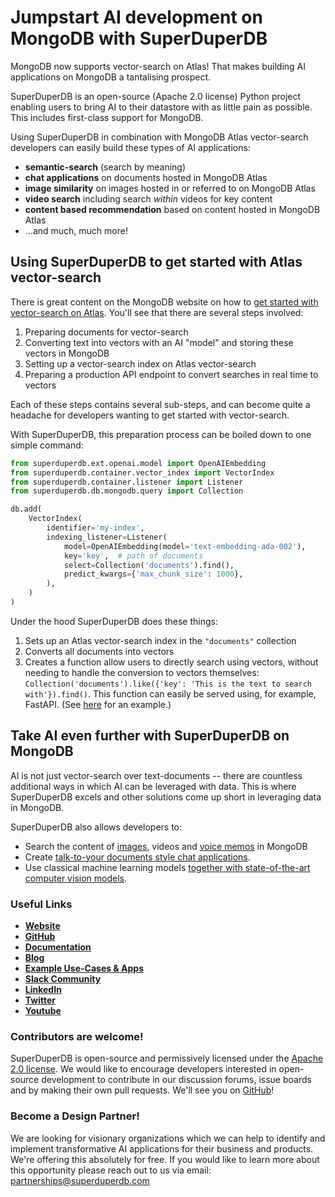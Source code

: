 # Jumpstart AI development on MongoDB with SuperDuperDB

MongoDB now supports vector-search on Atlas! That makes building AI applications on MongoDB a tantalising prospect.

SuperDuperDB is an open-source (Apache 2.0 license) Python project enabling users to bring AI to their datastore with as little pain as possible. This includes first-class support for MongoDB.

Using SuperDuperDB in combination with MongoDB Atlas vector-search developers can easily build these types of AI applications:

- **semantic-search** (search by meaning)
- **chat applications** on documents hosted in MongoDB Atlas
- **image similarity** on images hosted in or referred to on MongoDB Atlas
- **video search** including search *within* videos for key content
- **content based recommendation** based on content hosted in MongoDB Atlas
- ...and much, much more!

<!--truncate-->

## Using SuperDuperDB to get started with Atlas vector-search

There is great content on the MongoDB website on how to [get started with vector-search on Atlas](https://www.mongodb.com/library/vector-search/building-generative-ai-applications-using-mongodb). You'll see that there are several steps involved:

1. Preparing documents for vector-search
2. Converting text into vectors with an AI "model" and storing these vectors in MongoDB
3. Setting up a vector-search index on Atlas vector-search
4. Preparing a production API endpoint to convert searches in real time to vectors

Each of these steps contains several sub-steps, and can become quite a headache for developers wanting to get started with vector-search.

With SuperDuperDB, this preparation process can be boiled down to one simple command:

```python
from superduperdb.ext.openai.model import OpenAIEmbedding
from superduperdb.container.vector_index import VectorIndex
from superduperdb.container.listener import Listener
from superduperdb.db.mongodb.query import Collection

db.add(
    VectorIndex(
        identifier='my-index',
        indexing_listener=Listener(
            model=OpenAIEmbedding(model='text-embedding-ada-002'),
            key='key',  # path of documents
            select=Collection('documents').find(),
            predict_kwargs={'max_chunk_size': 1000},
        ),
    )
)
```

Under the hood SuperDuperDB does these things:

1. Sets up an Atlas vector-search index in the `"documents"` collection
2. Converts all documents into vectors
3. Creates a function allow users to directly search using vectors, without needing to handle the conversion to vectors themselves: `Collection('documents').like({'key': 'This is the text to search with'}).find()`. This function can easily be served using, for example, FastAPI. (See [here](https://docs.superduperdb.com/blog/building-a-documentation-chatbot-using-fastapi-react-mongodb-and-superduperdb) for an example.)

## Take AI even further with SuperDuperDB on MongoDB

AI is not just vector-search over text-documents -- there are countless additional ways in which AI can be leveraged with data. This is where SuperDuperDB excels and other solutions come up short in leveraging data in MongoDB. 

SuperDuperDB also allows developers to:

- Search the content of [images](https://docs.superduperdb.com/docs/use_cases/items/multimodal_image_search_clip), videos and [voice memos](https://docs.superduperdb.com/docs/use_cases/items/voice_memos) in MongoDB
- Create [talk-to-your documents style chat applications](https://docs.superduperdb.com/blog/building-a-documentation-chatbot-using-fastapi-react-mongodb-and-superduperdb).
- Use classical machine learning models [together with state-of-the-art computer vision models](https://docs.superduperdb.com/docs/use_cases/items/resnet_features). 

### Useful Links

- **[Website](https://superduperdb.com/)**
- **[GitHub](https://github.com/SuperDuperDB/superduperdb)**
- **[Documentation](https://docs.superduperdb.com/docs/docs/intro.html)**
- **[Blog](https://docs.superduperdb.com/blog)**
- **[Example Use-Cases & Apps](https://docs.superduperdb.com/docs/category/use-cases)**
- **[Slack Community](https://join.slack.com/t/superduperdb/shared_invite/zt-1zuojj0k0-RjAYBs1TDsvEa7yaFGa6QA)**
- **[LinkedIn](https://www.linkedin.com/company/superduperdb/)**
- **[Twitter](https://twitter.com/superduperdb)**
- **[Youtube](https://www.youtube.com/@superduperdb)**

### Contributors are welcome!

SuperDuperDB is open-source and permissively licensed under the [Apache 2.0 license](https://github.com/SuperDuperDB/superduperdb/blob/main/LICENSE). We would like to encourage developers interested in open-source development to contribute in our discussion forums, issue boards and by making their own pull requests. We'll see you on [GitHub](https://github.com/SuperDuperDB/superduperdb)!

### Become a Design Partner!

We are looking for visionary organizations which we can help to identify and implement transformative AI applications for their business and products. We're offering this absolutely for free. If you would like to learn more about this opportunity please reach out to us via email: partnerships@superduperdb.com